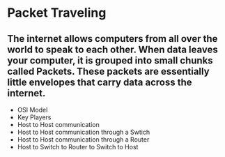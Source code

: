 # Packet Traveling

## The internet allows computers from all over the world to speak to each other. When data leaves your computer, it is grouped into small chunks called **Packets**. These packets are essentially **little envelopes that carry data across the internet**.

- OSI Model
- Key Players
- Host to Host communication
- Host to Host communication through a Swtich
- Host to Host communication through a Router
- Host to Switch to Router to Switch to Host
